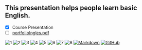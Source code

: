 ## This presentation helps people learn basic English.

- [x] Course Presentation
- [ ] [portfolioIngles.pdf](https://github.com/user-attachments/files/18548342/portfolioIngles.pdf)

![1](https://github.com/user-attachments/assets/510cf7ee-3f8b-4235-8771-4a703ed6f564)
![2](https://github.com/user-attachments/assets/a702b1bd-d914-4276-b3b8-b9d21dd1afba)
![3](https://github.com/user-attachments/assets/09e235bc-a7bd-40bd-ad3e-c9c739f5d8e8)
![4](https://github.com/user-attachments/assets/05ba1b33-1ad3-4d82-912d-9b3aa46b85f1)
![5](https://github.com/user-attachments/assets/6f94e1ac-a8fc-4fe3-aa0f-c86b7c6b060e)
![6](https://github.com/user-attachments/assets/5f26e74a-0f25-4333-a04e-49d2835ebdfc)
![7](https://github.com/user-attachments/assets/423d65e3-5651-4fde-9ceb-80b78b320ab8)
![8](https://github.com/user-attachments/assets/fa3b31cb-1c1c-4ce4-961a-92933751d32f)
[![Markdown](https://img.shields.io/badge/Markdown-%23000000.svg?logo=markdown&logoColor=white)](#)
[![GitHub](https://img.shields.io/badge/GitHub-%23121011.svg?logo=github&logoColor=white)](#)
